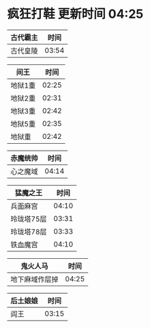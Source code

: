 # 疯狂打鞋 更新时间 04:25

| 古代霸主   | 时间    |
|--------|-------|
| 古代皇陵 | 03:54 |

| 间王   | 时间    |
|--------|-------|
| 地狱1重 | 02:25 |
| 地狱2重 | 02:31 |
| 地狱3重 | 02:42 |
| 地狱5重 | 02:35 |
| 地狱重 | 02:42 |

| 赤魔统帅   | 时间    |
|--------|-------|
| 心之魔域 | 04:14 |

| 猛魔之王   | 时间    |
|--------|-------|
| 兵面麻宫 | 04:10 |
| 玲珑塔75层 | 03:31 |
| 玲珑塔78层 | 03:33 |
| 铁血魔宫 | 04:10 |

| 鬼火人马   | 时间    |
|--------|-------|
| 地下麻域作层掉 | 04:25 |

| 后土娘娘   | 时间    |
|--------|-------|
| 阎王 | 03:15 |